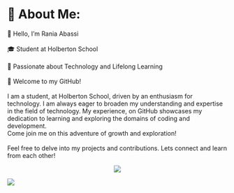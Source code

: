 # 💫 About Me:
👋 Hello, I’m Rania Abassi<br><br>🎓 Student at Holberton School<br><br>🚀 Passionate about Technology and Lifelong Learning<br><br>🌟 Welcome to my GitHub!<br><br>I am a student, at Holberton School, driven by an enthusiasm for technology. I am always eager to broaden my understanding and expertise in the field of technology. My experience, on GitHub showcases my dedication to learning and exploring the domains of coding and development. 
<br>Come join me on this adventure of growth and exploration!<br><br>Feel free to delve into my projects and contributions. Lets connect and learn from each other!

<div align="center">
  
  ![](https://github-readme-stats.vercel.app/api/top-langs/?username=rania3103&theme=radical&hide_border=false&include_all_commits=false&count_private=false&layout=compact)

</div>

[![](https://visitcount.itsvg.in/api?id=rania3103&icon=0&color=0)](https://visitcount.itsvg.in)


